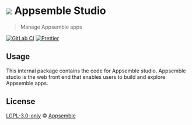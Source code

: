 # ![](https://gitlab.com/appsemble/appsemble/-/raw/0.20.40/config/assets/logo.svg) Appsemble Studio

> Manage Appsemble apps

[![GitLab CI](https://gitlab.com/appsemble/appsemble/badges/0.20.40/pipeline.svg)](https://gitlab.com/appsemble/appsemble/-/releases/0.20.40)
[![Prettier](https://img.shields.io/badge/code_style-prettier-ff69b4.svg)](https://prettier.io)

## Usage

This internal package contains the code for Appsemble studio. Appsemble studio is the web front end
that enables users to build and explore Appsemble apps.

## License

[LGPL-3.0-only](https://gitlab.com/appsemble/appsemble/-/blob/0.20.40/LICENSE.md) ©
[Appsemble](https://appsemble.com)
